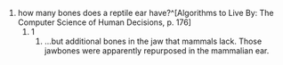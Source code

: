 1. how many bones does a reptile ear have?^[Algorithms to Live By: The Computer Science of Human Decisions, p. 176]
	1. 1
		1. ...but additional bones in the jaw that mammals lack. Those jawbones were apparently repurposed in the mammalian ear.